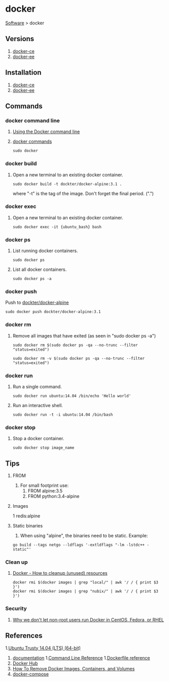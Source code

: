 # docker

[Software](README.md#D) > docker

## Versions

1. [docker-ce](docker-ce.md)
1. [docker-ee](docker-ee.md)

## Installation

1. [docker-ce](docker-ce.md#installation)
1. [docker-ee](docker-ee.md#installation)

## Commands

### docker command line

1. [Using the Docker command line](https://docs.docker.com/engine/reference/commandline/cli/)
1. [docker commands](https://docs.docker.com/edge/engine/reference/commandline/docker/)

    ```console
    sudo docker
    ```

### docker build

1. Open a new terminal to an existing docker container.

    ```console
    sudo docker build -t dockter/docker-alpine:3.1 .
    ```

    where "-t" is the tag of the image.
    Don't forget the final period. (".")

### docker exec

1. Open a new terminal to an existing docker container.

    ```console
    sudo docker exec -it {ubuntu_bash} bash
    ```

### docker ps

1. List running docker containers.

    ```console
    sudo docker ps
    ```

1. List all docker containers.

    ```console
    sudo docker ps -a
    ```

### docker push

Push to [dockter/docker-alpine](https://hub.docker.com/r/dockter/docker-alpine/)

```console
sudo docker push dockter/docker-alpine:3.1
```

### docker rm

1. Remove all images that have exited (as seen in "sudo docker ps -a")

    ```console
    sudo docker rm $(sudo docker ps -qa --no-trunc --filter "status=exited")
    ```

    ```console
    sudo docker rm -v $(sudo docker ps -qa --no-trunc --filter "status=exited")
    ```

### docker run

1. Run a single command.

    ```console
    sudo docker run ubuntu:14.04 /bin/echo 'Hello world'
    ```

1. Run an interactive shell.

    ```console
    sudo docker run -t -i ubuntu:14.04 /bin/bash
    ```

### docker stop

1. Stop a docker container.

    ```console
    sudo docker stop image_name
    ```

## Tips

1. FROM
    1. For small footprint use:
        1. FROM alpine:3.5
        1. FROM python:3.4-alpine

1. Images

    1 redis:alpine

1. Static binaries

    1. When using "alpine", the binaries need to be static.  Example:

    ```console
    go build --tags netgo --ldflags '-extldflags "-lm -lstdc++ -static"'
    ```

### Clean up

1. [Docker - How to cleanup (unused) resources](https://gist.github.com/bastman/5b57ddb3c11942094f8d0a97d461b430)

    ```console
    docker rmi $(docker images | grep "local/" | awk '/ / { print $3 }')
    docker rmi $(docker images | grep "nubix/" | awk '/ / { print $3 }')
    ```

### Security

1. [Why we don't let non-root users run Docker in CentOS, Fedora, or RHEL](http://www.projectatomic.io/blog/2015/08/why-we-dont-let-non-root-users-run-docker-in-centos-fedora-or-rhel/)

## References

1.[Ubuntu Trusty 14.04 (LTS) (64-bit)](http://docs.docker.com/installation/ubuntulinux/#ubuntu-trusty-1404-lts-64-bit)

1. [documentation](http://docs.docker.com )
    1.[Command Line Reference](https://docs.docker.com/engine/reference/commandline/cli/)
    1.[Dockerfile reference](https://docs.docker.com/engine/reference/builder/)
1. [Docker Hub](https://hub.docker.com/)
1. [How To Remove Docker Images, Containers, and Volumes](https://www.digitalocean.com/community/tutorials/how-to-remove-docker-images-containers-and-volumes)
1. [docker-compose](docker-compose.md)
